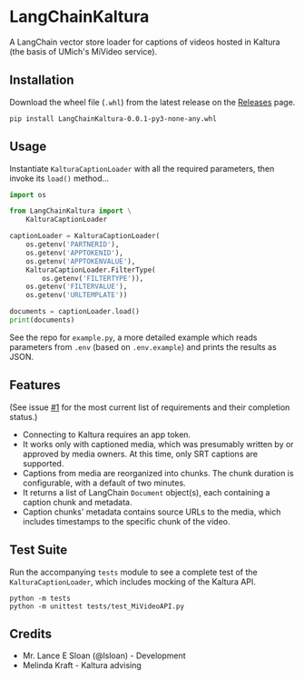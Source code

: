 # LangChainKaltura

A LangChain vector store loader for captions of videos hosted in Kaltura (the basis of UMich's MiVideo service).

## Installation

Download the wheel file (`.whl`) from the latest release on the [Releases](https://github.com/tl-its-umich-edu/langchain_kaltura/releases) page.

```shell
pip install LangChainKaltura-0.0.1-py3-none-any.whl
```

## Usage

Instantiate `KalturaCaptionLoader` with all the required parameters, then invoke its `load()` method…

```python
import os

from LangChainKaltura import \
    KalturaCaptionLoader

captionLoader = KalturaCaptionLoader(
    os.getenv('PARTNERID'),
    os.getenv('APPTOKENID'),
    os.getenv('APPTOKENVALUE'),
    KalturaCaptionLoader.FilterType(
        os.getenv('FILTERTYPE')),
    os.getenv('FILTERVALUE'),
    os.getenv('URLTEMPLATE'))

documents = captionLoader.load()
print(documents)
```

See the repo for `example.py`, a more detailed example which reads parameters from `.env` (based on `.env.example`) and prints the results as JSON.

## Features

(See issue [#1](https://github.com/tl-its-umich-edu/langchain_kaltura/issues/1) for the most current list of requirements and their completion status.)

* Connecting to Kaltura requires an app token.
* It works only with captioned media, which was presumably written by or approved by media owners.  At this time, only SRT captions are supported.
* Captions from media are reorganized into chunks.  The chunk duration is configurable, with a default of two minutes.
* It returns a list of LangChain `Document` object(s), each containing a caption chunk and metadata.
* Caption chunks' metadata contains source URLs to the media, which includes timestamps to the specific chunk of the video.

## Test Suite

Run the accompanying `tests` module to see a complete test of the `KalturaCaptionLoader`, which includes mocking of the Kaltura API.

```shell
python -m tests
python -m unittest tests/test_MiVideoAPI.py
```

## Credits

* Mr. Lance E Sloan (@lsloan) - Development
* Melinda Kraft - Kaltura advising
